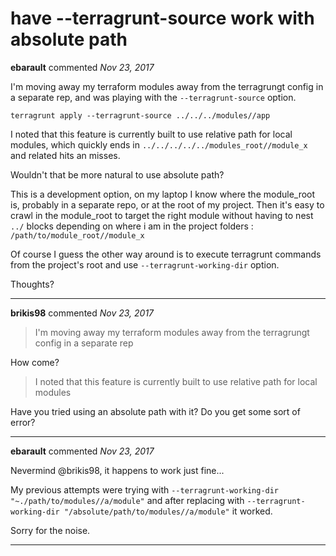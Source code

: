 # have --terragrunt-source work with absolute path

**ebarault** commented *Nov 23, 2017*

I'm moving away my terraform modules away from the terragrungt config in a separate rep, and was playing with the `--terragrunt-source` option.

`terragrunt apply --terragrunt-source ../../../modules//app`

I noted that this feature is currently built to use relative path for local modules, which quickly ends in  `../../../../../modules_root//module_x` and related hits an misses.

Wouldn't that be more natural to use absolute path?

This is a development option, on my laptop I know where the module_root is, probably in a separate repo, or at the root of my project.
Then it's easy to crawl in the module_root to target the right module without having to nest `../` blocks depending on where i am in the project folders :
`/path/to/module_root//module_x`

Of course I guess the other way around is to execute terragrunt commands from the project's root and use `--terragrunt-working-dir` option.

Thoughts?
<br />
***


**brikis98** commented *Nov 23, 2017*

> I'm moving away my terraform modules away from the terragrungt config in a separate rep

How come?

> I noted that this feature is currently built to use relative path for local modules

Have you tried using an absolute path with it? Do you get some sort of error?
***

**ebarault** commented *Nov 23, 2017*

Nevermind @brikis98, it happens to work just fine... 

My previous attempts were trying with `--terragrunt-working-dir "~./path/to/modules//a/module"` and after replacing with `--terragrunt-working-dir "/absolute/path/to/modules//a/module"` it worked.

Sorry for the noise.
***

